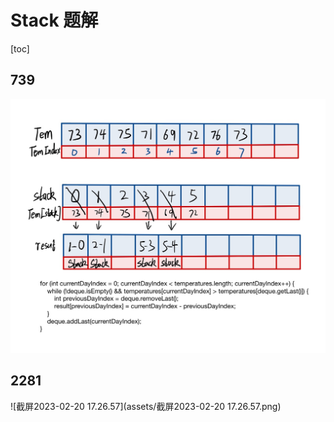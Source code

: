 # Stack 题解

[toc]

## 739

![image-20230119175241055](assets/image-20230119175241055.png)

## 2281

![截屏2023-02-20 17.26.57](assets/截屏2023-02-20 17.26.57.png)